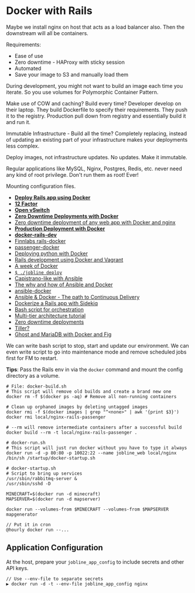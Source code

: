 # Docker with Rails

Maybe we install nginx on host that acts as a load balancer also. Then the downstream will all be containers.

Requirements:

* Ease of use
* Zero downtime - HAProxy with sticky session
* Automated
* Save your image to S3 and manually load them

During development, you might not want to build an image each time you iterate. So you use volumes for Polymorphic Container Pattern.

Make use of COW and caching? Build every time? Developer develop on their laptop. They build Dockerfile to specify their requirements. They push it to the registry. Production pull down from registry and essentially build it and run it.

Immutable Infrastructure - Build all the time? Completely replacing, instead of updating an existing part of your infrastructure makes your deployments less complex.

Deploy images, not infrastructure updates. No updates. Make it immutable.

Regular applications like MySQL, Nginx, Postgres, Redis, etc. never need any kind of root privilege. Don't run them as root! Ever!

Mounting configuration files.

* [**Deploy Rails app using Docker**](https://intercityup.com/blog/deploy-rails-app-including-database-configuration-env-vars-assets-using-docker.html)
* [**12 Factor**](http://12factor.net/)
* [**Open vSwitch**](http://openvswitch.org/)
* [**Zero Downtime Deployments with Docker**](https://www.youtube.com/watch?v=mQvIWIgQ1xg)
* [Zero downtime deployment of any web app with Docker and nginx](http://acroca.com/blog/2014/07/17/zero-downtime-deployment-of-any-web-app-with-docker-and-nginx.html)
* [**Production Deployment with Docker**](https://www.codeschool.com/blog/2015/01/16/production-deployment-docker/)
* [**docker-rails-dev**](https://github.com/pywebdesign/docker-rails-dev)
* [Finnlabs rails-docker](https://github.com/finnlabs/rails-docker)
* [passenger-docker](https://github.com/phusion/passenger-docker)
* [Deploying python with Docker](https://medium.com/@rlbaker/deploying-python-with-docker-15a472cf12a5)
* [Rails development using Docker and Vagrant](https://blog.abevoelker.com/rails-development-using-docker-and-vagrant/)
* [A week of Docker](http://danielmartins.ninja/posts/a-week-of-docker.html)
* [`$ ./jobline deploy`](https://github.com/fstephany/hello-pharo/blob/master/app)
* [Capistrano-like with Ansible](http://blog.versioneye.com/2014/09/24/rebuilding-capistrano-like-deployment-with-ansible/)
* [The why and how of Ansible and Docker](http://thechangelog.com/ansible-docker/)
* [ansible-docker](https://github.com/gerhard/ansible-docker)
* [Ansible & Docker - The path to Continuous Delivery](http://gerhard.lazu.co.uk/ansible-docker-the-path-to-continuous-delivery-1)
* [Dockerize a Rails app with Sidekiq](http://khanetor.com/2015/02/dockerize-a-rails-app-with-background-processing/)
* [Bash script for orchestration](https://blog.relateiq.com/a-docker-dev-environment-in-24-hours-part-2-of-2/)
* [Multi-tier architecture tutorial](http://jeff-davis.blogspot.sg/2015/02/multi-tier-architecture-tutorial-using.html)
* [Zero downtime deployments](http://docs.quay.io/solution/zero-downtime-deployments.html)
* [Tiller?](https://github.com/markround/tiller)
* [Ghost and MariaDB with Docker and Fig](http://blog.mewm.org/ghost-mariadb-with-docker-fig/)

We can write bash script to stop, start and update our environment. We can even write script to go into maintenance mode and remove scheduled jobs first for FM to restart.

**Tips**: Pass the Rails env in via the `docker` command and mount the config directory as a volume.

```
# File: docker-build.sh
# This script will remove old builds and create a brand new one
docker rm -f $(docker ps -aq) # Remove all non-running containers

# Clean up orphaned images by deleting untagged images
docker rmi -f $(docker images | grep "^<none>" | awk '{print $3}')
docker rmi local/nginx-rails-passenger

# --rm will remove intermediate containers after a successful build
docker build --rm -t local/nginx-rails-passenger .
```

```
# docker-run.sh
# This script will just run docker without you have to type it always
docker run -d -p 80:80 -p 10022:22 --name jobline_web local/nginx /bin/sh /startup/docker-startup.sh
```

```
# docker-startup.sh
# Script to bring up services
/usr/sbin/rabbitmq-server &
/usr/sbin/sshd -D
```

```
MINECRAFT=$(docker run -d minecraft)
MAPSERVER=$(docker run -d mapserver)

docker run --volumes-from $MINECRAFT --volumes-from $MAPSERVER mapgenerator

// Put it in cron
@hourly docker run --...
```

## Application Configuration

At the host, prepare your `jobline_app_config` to include secrets and other API keys.

```
// Use --env-file to separate secrets
▶ docker run -d -t --env-file jobline_app_config nginx
```

